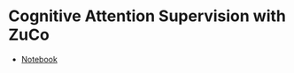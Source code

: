 # Cognitive Attention Supervision with ZuCo

- [Notebook](https://colab.research.google.com/drive/1q6InysgFbFq5I2ULuBa91krkktvcJ4fe?usp=sharing)

